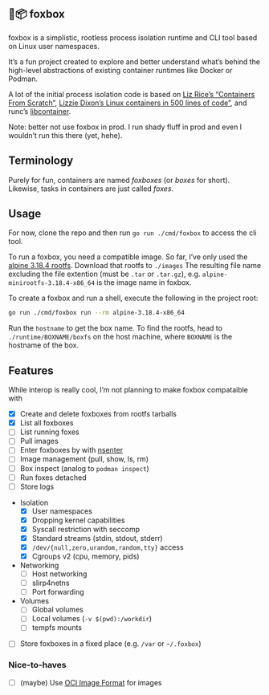 ## 🦊📦 foxbox

foxbox is a simplistic, rootless process isolation runtime and CLI tool
based on Linux user namespaces.

It’s a fun project created to explore and better understand what’s behind
the high-level abstractions of existing container runtimes like Docker or
Podman.

A lot of the initial process isolation code is based on [Liz Rice’s
“Containers From Scratch”][lizrice], [Lizzie Dixon’s Linux containers in
500 lines of code”][lizzie500], and runc’s [libcontainer][runc].

Note: better not use foxbox in prod. I run shady fluff in prod and even I
wouldn’t run this there (yet, hehe).

[lizrice]: https://github.com/lizrice/containers-from-scratch
[lizzie500]: https://blog.lizzie.io/linux-containers-in-500-loc.html
[runc]: https://github.com/opencontainers/runc

## Terminology

Purely for fun, containers are named _foxboxes_ (or _boxes_ for short).
Likewise, tasks in containers are just called _foxes_.

## Usage

For now, clone the repo and then run `go run ./cmd/foxbox` to access the
cli tool.

To run a foxbox, you need a compatible image. So far, I’ve only used the
[alpine 3.18.4 rootfs][alpine]. Download that rootfs to `./images` The
resulting file name excluding the file extention (must be `.tar` or
`.tar.gz`), e.g. `alpine-minirootfs-3.18.4-x86_64` is the image name in
foxbox.

To create a foxbox and run a shell, execute the following in the project
root:

```sh
go run ./cmd/foxbox run --rm alpine-3.18.4-x86_64
```

Run the `hostname` to get the box name. To find the rootfs, head to
`./runtime/BOXNAME/boxfs` on the host machine, where `BOXNAME` is the
hostname of the box.

[alpine]: https://dl-cdn.alpinelinux.org/alpine/v3.18/releases/x86_64/alpine-minirootfs-3.18.4-x86_64.tar.gz

## Features

While interop is really cool, I’m not planning to make foxbox compataible
with

- [x] Create and delete foxboxes from rootfs tarballs
- [x] List all foxboxes
- [ ] List running foxes
- [ ] Pull images
- [ ] Enter foxboxes by with [nsenter][nsenter]
- [ ] Image management (pull, show, ls, rm)
- [ ] Box inspect (analog to `podman inspect`)
- [ ] Run foxes detached
- [ ] Store logs
- Isolation
  - [x] User namespaces
  - [x] Dropping kernel capabilities
  - [x] Syscall restriction with seccomp
  - [x] Standard streams (stdin, stdout, stderr)
  - [x] `/dev/{null,zero,urandom,random,tty}` access
  - [x] Cgroups v2 (cpu, memory, pids)
- Networking
  - [ ] Host networking
  - [ ] slirp4netns
  - [ ] Port forwarding
- Volumes
  - [ ] Global volumes
  - [ ] Local volumes (`-v $(pwd):/workdir`)
  - [ ] tempfs mounts
- [ ] Store foxboxes in a fixed place (e.g. `/var` or `~/.foxbox`)

[ociif]: https://github.com/opencontainers/image-spec
[nsenter]: https://github.com/opencontainers/runc/blob/main/libcontainer/nsenter/README.md

### Nice-to-haves

- [ ] (maybe) Use [OCI Image Format][ociif] for images
